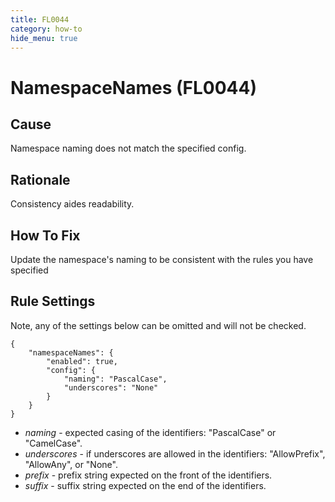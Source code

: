 ```yaml
---
title: FL0044
category: how-to
hide_menu: true
---
```


# NamespaceNames (FL0044)

## Cause

Namespace naming does not match the specified config.

## Rationale

Consistency aides readability.

## How To Fix

Update the namespace's naming to be consistent with the rules you have specified

## Rule Settings

Note, any of the settings below can be omitted and will not be checked.

    {
        "namespaceNames": {
            "enabled": true,
            "config": {
                "naming": "PascalCase",
                "underscores": "None"
            }
        }
    }

* *naming* - expected casing of the identifiers: "PascalCase" or "CamelCase".
* *underscores* - if underscores are allowed in the identifiers: "AllowPrefix", "AllowAny", or "None".
* *prefix* - prefix string expected on the front of the identifiers.
* *suffix* - suffix string expected on the end of the identifiers.
